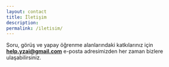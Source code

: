 ```yaml
---
layout: contact
title: İletişim
description: 
permalink: /iletisim/
---
```


Soru, görüş ve yapay öğrenme alanlarındaki katkılarınız için **[help.yzai@gmail.com](mailto:help.yzai@gmail.com)** e-posta adresimizden her zaman bizlere ulaşabilirsiniz.